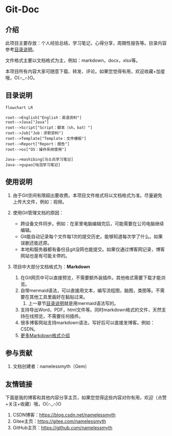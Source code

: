 # Git-Doc

## 介绍
此项目主要存放：个人经验总结，学习笔记，心得分享，周期性报告等。目录内容参考[目录说明](#目录说明)。

文件格式主要以文档格式为主，例如：markdown，docx，xlsx等。

本项目所有内容大家可随意下载、转发、评论。如果您觉得有用，欢迎收藏+加星哦，O(∩_∩)O。



## 目录说明

```mermaid
flowchart LR

root-->English["English：英语资料"]
root-->Java["Java"]
root-->Script["Script：脚本（sh，bat）"]
root-->Job["Job：求职资料"]
root-->Template["Template：文件模板"]
root-->Report["Report：报告"]
root-->os["OS：操作系统使用"]

Java-->mashibing[马士兵学习笔记]
Java-->gupao[咕泡学习笔记]
```





## 使用说明

1.  由于Git空间有限超出要收费。本项目文件格式将以文档格式为准。尽量避免上传大文件，例如：视频。
2.  使用Git管理文档的原因：

    - 跨设备文件同步。例如：在家里电脑编辑完后，可能需要在公司电脑继续编辑。
    - Git能自动记录每个文件每1次的提交历史。能够知道每次学了什么。如果误删还能还原。
    - 本地和服务器都有备份且git没网也能提交。如果仅通过博客网记录，博客网站也是有可能关停的。
3.  项目中大部分文档格式为：**Markdown**
    1.  在Git网页中可以直接预览，不需要额外装插件。其他格式需要下载才能浏览。
    2.  自带mermaid语法，可以直接用文本，编写流程图，脑图，类图等。不需要在其他工具里画好在黏贴过来。
        1.  上一章节[目录说明](#目录说明)就是用mermaid语法写的。
    3.  支持导出Word，PDF，html文件等。同时markdown格式的文件，天然支持在线预览，不需要任何插件。
    4.  很多博客网站支持markdown语法，写好后可以直接发博客。例如：CSDN。
    5.  [更多Markdown格式介绍](https://zhuanlan.zhihu.com/p/128106307)




## 参与贡献

1.  文档创建者：namelessmyth（Gem）



## 友情链接

下面是我的博客和其他内容分享主页，如果您觉得这些内容对你有用，欢迎（点赞+关注+收藏）哦，O(∩_∩)O

1.  CSDN博客：https://blog.csdn.net/namelessmyth
1.  Gitee主页：https://gitee.com/namelessmyth
1.  GitHub主页：https://github.com/namelessmyth

